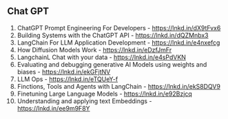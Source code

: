 ## Chat GPT 

1. ChatGPT Prompt Engineering For Developers - https://lnkd.in/dX9tFvx6
2. Building Systems with the ChatGPT API - https://lnkd.in/dQZMnbx3
3. LangChain For LLM Application Development - https://lnkd.in/e4nxefcg
4. How Diffusion Models Work - https://lnkd.in/eDzfJmFr
5. LangchainL Chat with your data - https://lnkd.in/e4sPdVKN
6. Evaluating and debugging generative AI Models using weights and biases - https://lnkd.in/ekGFjtNV
7. LLM Ops - https://lnkd.in/eTQUeY-f 
8. Finctions, Tools and Agents with LangChain - https://lnkd.in/ekS8DQV9
9. Finetuning Large Language Models - https://lnkd.in/e92Bzjcq
10. Understanding and applying text Embeddings - https://lnkd.in/ee9m9F8Y